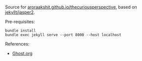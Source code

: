 Source for [aroraakshit.github.io/thecuriousperspective](https://aroraakshit.github.io/thecuriousperspective/), based on [jekyllt/jasper2](https://github.com/jekyllt/jasper2).

Pre-requisites:
```
bundle install
bundle exec jekyll serve --port 8000 --host localhost 
```

References:
* [Ghost.org](https://ghost.org/)